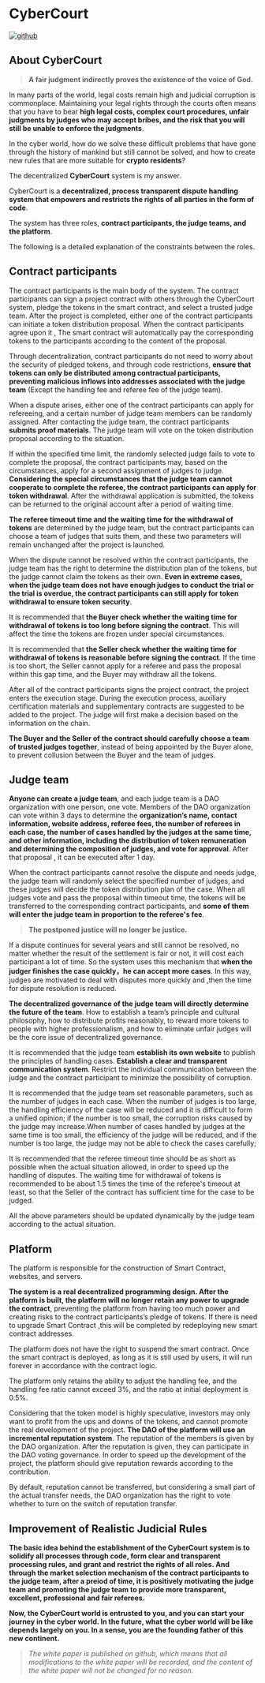 # CyberCourt
[![github](https://img.shields.io/badge/CyberCourt-v0.1-brightgreen)](https://github.com/CyberCourt/whitepaper)


## About CyberCourt

> **A fair judgment indirectly proves the existence of the voice of God.**

In many parts of the world, legal costs remain high and judicial corruption is commonplace. Maintaining your legal rights through the courts often means that you have to bear **high legal costs, complex court procedures, unfair judgments by judges who may accept bribes, and the risk that you will still be unable to enforce the judgments**.

In the cyber world, how do we solve these difficult problems that have gone through the  history of mankind but still cannot be solved, and how to create new rules that are more suitable for **crypto residents**?

The decentralized **CyberCourt** system is my answer.

CyberCourt is a **decentralized, process transparent dispute handling system that empowers and restricts the rights of all parties in the form of code**.

The system has three roles, **contract participants, the judge teams, and the platform**.

The following is a detailed explanation of the constraints between the roles.

## Contract participants

The contract participants is the main body of the system. The contract participants can sign a project contract with others through the CyberCourt system, pledge the tokens in the smart contract, and select a trusted judge team. After the project is completed, either one of the contract participants can initiate a token distribution proposal. When the contract participants agree upon it , The smart contract will automatically pay the corresponding tokens to the participants according to the content of the proposal.

Through decentralization, contract participants do not need to worry about the security of pledged tokens, and through code restrictions, **ensure that tokens can only be distributed among contractual participants, preventing malicious inflows into addresses associated with the judge team** (Except the handling fee and referee fee of the judge team).

When a dispute arises, either one of the contract participants can apply for refereeing, and a certain number of judge team members can be randomly assigned. After contacting the judge team, the contract participants **submits proof materials**. The judge team will vote on the token distribution proposal according to the situation.

If within the specified time limit, the randomly selected judge fails to vote to complete the proposal, the contract participants may, based on the circumstances, apply for a second assignment of judges to judge. **Considering the special circumstances that the judge team cannot cooperate to complete the referee, the contract participants can apply for token withdrawal**. After the withdrawal  application is submitted, the tokens can be returned to the original account after a period of waiting time.

**The referee timeout time and the waiting time for the withdrawal of tokens** are determined by the judge team, but the contract participants can choose a team of judges that suits them, and these two parameters will remain unchanged after the project is launched.

When the dispute cannot be resolved within the contract participants, the judge team has the right to determine the distribution plan of the tokens, but the judge cannot claim the tokens as their own. **Even in extreme cases, when the judge team does not have enough judges to conduct the trial or the trial is overdue, the contract participants can still apply for token withdrawal to ensure token security**.

It is recommended that **the Buyer check whether the waiting time for withdrawal of tokens is too long before signing the contract**. This will affect the time the tokens are frozen under special circumstances.

It is recommended that **the Seller check whether the waiting time for withdrawal of tokens is reasonable before signing the contract**. If the time is too short, the Seller cannot apply for a referee and pass the proposal within this gap time, and the Buyer may withdraw all the tokens. 

After all of the contract participants signs the project contract, the project enters the execution stage. During the execution process, auxiliary certification materials and supplementary contracts are suggested to be added to the project. The judge will first make a decision based on the information on the chain.

**The Buyer and the Seller of the contract should carefully choose a team of trusted judges together**, instead of being appointed by the Buyer alone, to prevent collusion between the Buyer and the team of judges.

## Judge team

**Anyone can create a judge team**, and each judge team is a DAO organization with one person, one vote. Members of the DAO organization can vote within 3 days to determine the **organization’s name, contact information, website address, referee fees, the number of referees in each case, the number of cases handled by the judges at the same time, and other information, including the distribution of token remuneration and determining the composition of judges, and vote for approval**. After that proposal , it can be executed after 1 day.

When the contract participants cannot resolve the dispute and needs judge, the judge team will randomly select the specified number of judges, and these judges will decide the token distribution plan of the case. When all judges vote and pass the proposal within timeout time, the tokens will be transferred to the corresponding contract participants, and **some of them will enter the judge team in proportion to the referee's fee**.

> **The postponed justice will no longer be justice.** 

If a dispute continues for several years and still cannot be resolved, no matter whether the result of the settlement is fair or not, it will cost each participant a lot of time. So the system uses this mechanism that **when the judger finishes the case quickly，he can accept more cases**. In this way, judges are motivated to deal with disputes more quickly and ,then the time for dispute resolution is reduced.

**The decentralized governance of the judge team will directly determine the future of the team**. How to establish a team’s principle and cultural philosophy, how to distribute profits reasonably, to reward more tokens to people with higher professionalism, and how to eliminate unfair judges will be the core issue of decentralized governance.

It is recommended that the judge team **establish its own website** to publish the principles of handling cases. **Establish a clear and transparent communication system**. Restrict the individual communication between the judge and the contract participant to minimize the possibility of corruption.

It is recommended that the judge team set reasonable parameters, such as the number of judges in each case. When the number of judges is too large, the handling efficiency of the case will be reduced and it is difficult to form a unified opinion; if the number is too small, the corruption risks caused by the judge may increase.When number of cases handled by judges at the same time is too small, the efficiency of the judge will be reduced, and if the number is too large, the judge may not be able to check the cases carefully;

It is recommended that the referee timeout time should be as short as possible when the actual situation allowed, in order to speed up the handling of disputes. The waiting time for withdrawal of tokens is recommended to be about 1.5 times the time of the referee's timeout at least, so that the Seller of the contract has sufficient time for the case to be judged.

All the above parameters should be updated dynamically by the judge team according to the actual situation.

## Platform

The platform is responsible for the construction of Smart Contract, websites, and servers.

**The system is a real decentralized programming design. After the platform is built, the platform will no longer retain any power to upgrade the contract**, preventing the platform from having too much power and creating risks to the contract participants’s pledge of tokens. If there is need to upgrade Smart Contract ,this will be completed by redeploying new smart contract addresses.

The platform does not have the right to suspend the smart contract. Once the smart contract is deployed, as long as it is still used by users, it will run forever in accordance with the contract logic.

The platform only retains the ability to adjust the handling fee, and the handling fee ratio cannot exceed 3%, and the ratio at initial deployment is 0.5%.

Considering that the token model is highly speculative, investors may only want to profit from the ups and downs of the tokens, and cannot promote the real development of the project. **The DAO of the platform will use an incremental reputation system**. The reputation of the members is given by the DAO organization. After the reputation is given, they can participate in the DAO voting governance. In order to speed up the development of the project, the platform should give reputation rewards according to the contribution. 

By default, reputation cannot be transferred, but considering a small part of the actual transfer needs, the DAO organization has the right to vote whether to turn on the switch of reputation transfer.

## Improvement of Realistic Judicial Rules

**The basic idea behind the establishment of the CyberCourt system is to solidify all processes through code, form clear and transparent processing rules, and grant and restrict the rights of all roles. And through the market selection mechanism of the contract participants to the judge team, after a preiod of time, it is positively motivating the judge team and promoting the judge team to provide more transparent, excellent, professional and fair referees.**

**Now, the CyberCourt world is entrusted to you, and you can start your journey in the cyber world. In the future, what the cyber world will be like depends largely on you. In a sense, you are the founding father of this new continent.**

> *The white paper is published on github, which means that all modifications to the white paper will be recorded, and the content of the white paper will not be changed for no reason.*



